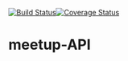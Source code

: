 [![Build Status](https://travis-ci.org/timlubanga/meetup-API.svg?branch=ft-config)](https://travis-ci.org/timlubanga/meetup-API)[![Coverage Status](https://coveralls.io/repos/github/timlubanga/meetup-API/badge.svg?branch=ft-config)](https://coveralls.io/github/timlubanga/meetup-API?branch=ft-config)

# meetup-API
